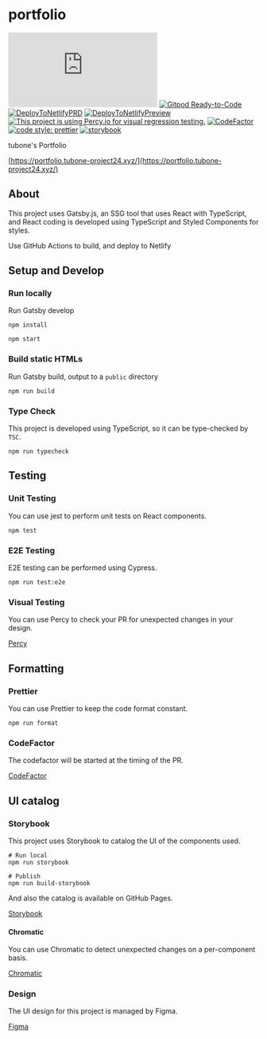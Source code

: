 # portfolio
[![Twitter URL](https://img.shields.io/twitter/url/https/portfolio.tubone-project24.xyz?style=social)](https://twitter.com/intent/tweet?text=LikeThis:&url=https%3A%2F%2Fportfolio.tubone-project24.xyz)
[![Gitpod Ready-to-Code](https://img.shields.io/badge/Gitpod-Ready--to--Code-blue?logo=gitpod)](https://gitpod.io/#https://github.com/tubone24/portfolio) 
[![DeployToNetlifyPRD](https://github.com/tubone24/portfolio/workflows/DeployToNetlifyPRD/badge.svg)](https://github.com/tubone24/portfolio/actions/workflows/deploy.yml)
[![DeployToNetlifyPreview](https://github.com/tubone24/portfolio/actions/workflows/previewDeploy.yml/badge.svg)](https://github.com/tubone24/portfolio/actions/workflows/previewDeploy.yml)
[![This project is using Percy.io for visual regression testing.](https://percy.io/static/images/percy-badge.svg)](https://percy.io/d0b9144f/portfolio)
[![CodeFactor](https://www.codefactor.io/repository/github/tubone24/portfolio/badge)](https://www.codefactor.io/repository/github/tubone24/portfolio)
[![code style: prettier](https://img.shields.io/badge/code_style-prettier-ff69b4.svg?logo=prettier)](https://github.com/prettier/prettier)
[![storybook](https://raw.githubusercontent.com/storybookjs/brand/master/badge/badge-storybook.svg)](https://tubone24.github.io/portfolio/sb/?path=/story/example-introduction--page)

tubone's Portfolio

[https://portfolio.tubone-project24.xyz/](https://portfolio.tubone-project24.xyz/)

## About

This project uses Gatsby.js, an SSG tool that uses React with TypeScript, and React coding is developed using TypeScript and Styled Components for styles.

Use GitHub Actions to build, and deploy to Netlify

## Setup and Develop

### Run locally

Run Gatsby develop

```
npm install

npm start
```

### Build static HTMLs

Run Gatsby build, output to a `public` directory

```
npm run build
```

### Type Check

This project is developed using TypeScript, so it can be type-checked by `TSC`.

```
npm run typecheck
```

## Testing

### Unit Testing

You can use jest to perform unit tests on React components.

```
npm test
```

### E2E Testing

E2E testing can be performed using Cypress.

```
npm run test:e2e
```

### Visual Testing

You can use Percy to check your PR for unexpected changes in your design.

[Percy](https://percy.io/d0b9144f/portfolio)

## Formatting

### Prettier

You can use Prettier to keep the code format constant.

```
npm run format
```

### CodeFactor

The codefactor will be started at the timing of the PR.

[CodeFactor](https://www.codefactor.io/repository/github/tubone24/portfolio)

## UI catalog

### Storybook

This project uses Storybook to catalog the UI of the components used.

```
# Run local
npm run storybook

# Publish
npm run build-storybook
```

And also the catalog is available on GitHub Pages.

[Storybook](https://tubone24.github.io/portfolio/sb/?path=/story/example-introduction--page)

#### Chromatic

You can use Chromatic to detect unexpected changes on a per-component basis.

[Chromatic](https://www.chromatic.com/builds?appId=61cea5316beee9003a7f4046)

### Design

The UI design for this project is managed by Figma.

[Figma](https://www.figma.com/file/ay3SORZ5aWVpZQov8ewrcL/portfolio?node-id=0%3A1)

